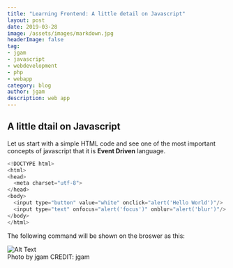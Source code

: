 ```yaml
---
title: "Learning Frontend: A little detail on Javascript"
layout: post
date: 2019-03-28
image: /assets/images/markdown.jpg
headerImage: false
tag:
- jgam
- javascript
- webdevelopment
- php
- webapp
category: blog
author: jgam
description: web app
---
```


## A little dtail on Javascript

Let us start with a simple HTML code and see one of the most important concepts of javascript that it is  **Event Driven** language.

```javascript
<!DOCTYPE html>
<html>
<head>
  <meta charset="utf-8">
</head>
<body>
  <input type="button" value="white" onclick="alert('Hello World')"/>
  <input type="text" onfocus="alert('focus')" onblur="alert('blur')"/>
</body>
</html>

```

The following command will be shown on the broswer as this:

<div class="side-by-side">
    <div class="tocenter">
        <img class="image" src="{{ site.url }}/{{ site.frontend1}}" alt="Alt Text">
        <figcaption class="caption">Photo by jgam CREDIT: jgam</figcaption>
    </div>
</div>